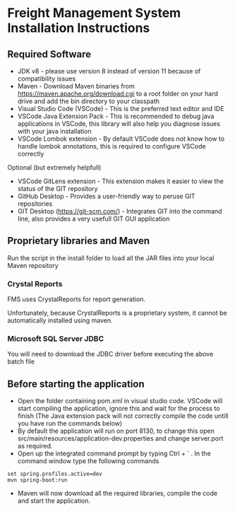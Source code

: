 # Freight Management System Installation Instructions

## Required Software

- JDK v8 - please use version 8 instead of version 11 because of compatibility issues
- Maven - Download Maven binaries from https://maven.apache.org/download.cgi to a root folder on your hard drive and add the bin directory to your classpath
- Visual Studio Code (VSCode) - This is the preferred text editor and IDE
- VSCode Java Extension Pack - This is recommended to debug java applications in VSCode, this library will also help you diagnose issues with your java installation
- VSCode Lombok extension - By default VSCode does not know how to handle lombok annotations, this is required to configure VSCode correctly

Optional (but extremely helpfull)

- VSCode GitLens extension - This extension makes it easier to view the status of the GIT repository
- GitHub Desktop - Provides a user-friendly way to peruse GIT repositories
- GIT Desktop (https://git-scm.com/) - Integrates GIT into the command line, also provides a very usefull GIT GUI application

## Proprietary libraries and Maven

Run the script in the install folder to load all the JAR files into your local Maven repository

### Crystal Reports

FMS uses CrystalReports for report generation.

Unfortunately, because CrystalReports is a proprietary system, it cannot be automatically installed using maven.


### Microsoft SQL Server JDBC

You will need to download the JDBC driver before executing the above batch file


## Before starting the application

- Open the folder containing pom.xml in visual studio code. VSCode will start compiling the application, ignore this and wait for the process to finish (The Java extension pack will not correctly compile the code untill you have run the commands below)
- By default the application will run on port 8130, to change this open src/main/resources/application-dev.properties and change server.port as required.
- Open up the integrated command prompt by typing Ctrl + ` . In the command window type the following commands
```
set spring.profiles.active=dev
mvn spring-boot:run
```
- Maven will now download all the required libraries, compile the code and start the application.
